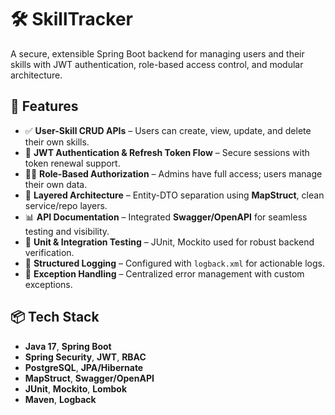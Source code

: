 # 🛠️ SkillTracker

A secure, extensible Spring Boot backend for managing users and their skills with JWT authentication, role-based access control, and modular architecture.

## 🚀 Features

- ✅ **User-Skill CRUD APIs** – Users can create, view, update, and delete their own skills.
- 🔐 **JWT Authentication & Refresh Token Flow** – Secure sessions with token renewal support.
- 🧑‍💻 **Role-Based Authorization** – Admins have full access; users manage their own data.
- 🧱 **Layered Architecture** – Entity-DTO separation using **MapStruct**, clean service/repo layers.
- 📊 **API Documentation** – Integrated **Swagger/OpenAPI** for seamless testing and visibility.
- 🧪 **Unit & Integration Testing** – JUnit, Mockito used for robust backend verification.
- 📜 **Structured Logging** – Configured with `logback.xml` for actionable logs.
- 🧰 **Exception Handling** – Centralized error management with custom exceptions.

## 📦 Tech Stack

- **Java 17**, **Spring Boot**
- **Spring Security**, **JWT**, **RBAC**
- **PostgreSQL**, **JPA/Hibernate**
- **MapStruct**, **Swagger/OpenAPI**
- **JUnit**, **Mockito**, **Lombok**
- **Maven**, **Logback**
